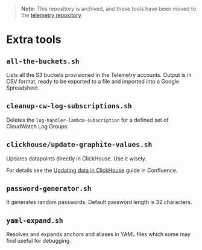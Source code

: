 > **Note:**
This repository is archived, and these tools have been moved to the
> [telemetry repository](https://github.com/hmrc/telemetry/tree/main/tools).


# Extra tools

## `all-the-buckets.sh`

Lists all the S3 buckets provisioned in the Telemetry accounts. Output is in CSV format, ready to be exported to a file and imported into a Google Spreadsheet.

## `cleanup-cw-log-subscriptions.sh`

Deletes the `log-handler-lambda-subscription` for a defined set of CloudWatch Log Groups.

## `clickhouse/update-graphite-values.sh`

Updates datapoints directly in ClickHouse. Use it wisely.

For details see the [Updating data in ClickHouse](https://confluence.tools.tax.service.gov.uk/display/TEL/Updating+data+in+ClickHouse) guide in Confluence.

## `password-generator.sh`

It generates random passwords. Default password length is 32 characters.

## `yaml-expand.sh`

Resolves and expands anchors and aliases in YAML files which some may find useful for debugging.
